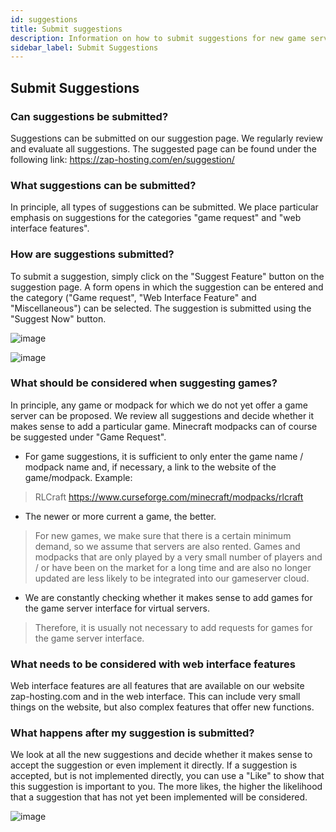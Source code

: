```yaml
---
id: suggestions
title: Submit suggestions
description: Information on how to submit suggestions for new game servers and features on ZAP-Hosting - ZAP-Hosting.com documentation
sidebar_label: Submit Suggestions
---
```

## Submit Suggestions
### Can suggestions be submitted?
Suggestions can be submitted on our suggestion page. We regularly review and evaluate all suggestions. The suggested page can be found under the following link:
 https://zap-hosting.com/en/suggestion/

### What suggestions can be submitted?
In principle, all types of suggestions can be submitted. We place particular emphasis on suggestions for the categories "game request" and "web interface features".

### How are suggestions submitted?
To submit a suggestion, simply click on the "Suggest Feature" button on the suggestion page. A form opens in which the suggestion can be entered and the category ("Game request", "Web Interface Feature" and "Miscellaneous") can be selected. The suggestion is submitted using the "Suggest Now" button.

![image](https://user-images.githubusercontent.com/61953937/159140324-2bfd5859-dca8-4ab7-acb9-27827a64b4d0.png)

![image](https://user-images.githubusercontent.com/61953937/159140332-579872bd-c343-4458-b4b1-05cdb500805f.png)

### What should be considered when suggesting games?
In principle, any game or modpack for which we do not yet offer a game server can be proposed. We review all suggestions and decide whether it makes sense to add a particular game. Minecraft modpacks can of course be suggested under "Game Request".
* For game suggestions, it is sufficient to only enter the game name / modpack name and, if necessary, a link to the website of the game/modpack. Example:
> RLCraft
> https://www.curseforge.com/minecraft/modpacks/rlcraft
* The newer or more current a game, the better.
> For new games, we make sure that there is a certain minimum demand, so we assume that servers are also rented. Games and modpacks that are only played by a very small number of players and / or have been on the market for a long time and are also no longer updated are less likely to be integrated into our gameserver cloud.
* We are constantly checking whether it makes sense to add games for the game server interface for virtual servers.
> Therefore, it is usually not necessary to add requests for games for the game server interface.


### What needs to be considered with web interface features
Web interface features are all features that are available on our website zap-hosting.com and in the web interface. This can include very small things on the website, but also complex features that offer new functions.


### What happens after my suggestion is submitted?
We look at all the new suggestions and decide whether it makes sense to accept the suggestion or even implement it directly. If a suggestion is accepted, but is not implemented directly, you can use a "Like" to show that this suggestion is important to you. The more likes, the higher the likelihood that a suggestion that has not yet been implemented will be considered.

![image](https://user-images.githubusercontent.com/61953937/159140342-f1973bc0-4dd7-4520-9d7e-3daebe995c30.png)
